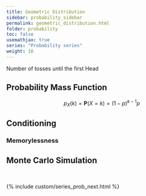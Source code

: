 ```yaml
---
title: Geometric Distribution
sidebar: probability_sidebar
permalink: geometric_distribution.html
folder: probability
toc: false
usemathjax: true
series: "Probability series"
weight: 16
---
```


Number of tosses until the first Head

## Probability Mass Function

$$p_X(k)=\mathbf{P}(X=k)=(1-p)^{k-1}p$$

## Conditioning

### Memorylessness



## Monte Carlo Simulation



<br>

{% include custom/series_prob_next.html %}
